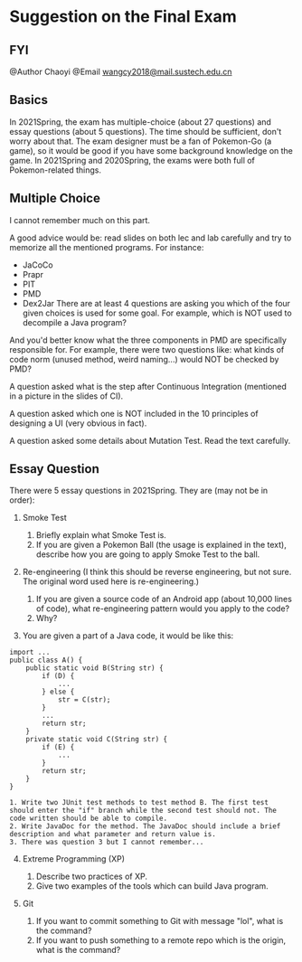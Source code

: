# Suggestion on the Final Exam

## FYI
@Author Chaoyi
@Email wangcy2018@mail.sustech.edu.cn

## Basics
In 2021Spring, the exam has multiple-choice (about 27 questions) and essay questions (about 5 questions).
The time should be sufficient, don't worry about that.
The exam designer must be a fan of Pokemon-Go (a game), so it would be good if you have some background knowledge on the game. In 2021Spring and 2020Spring, the exams were both full of Pokemon-related things.

## Multiple Choice
I cannot remember much on this part. 

A good advice would be: read slides on both lec and lab carefully and try to memorize all the mentioned programs. For instance:
- JaCoCo
- Prapr
- PIT
- PMD
- Dex2Jar
There are at least 4 questions are asking you which of the four given choices is used for some goal. For example, which is NOT used to decompile a Java program?

And you'd better know what the three components in PMD are specifically responsible for. For example, there were two questions like: what kinds of code norm (unused method, weird naming...) would NOT be checked by PMD?

A question asked what is the step after Continuous Integration (mentioned in a picture in the slides of CI).

A question asked which one is NOT included in the 10 principles of designing a UI (very obvious in fact).

A question asked some details about Mutation Test. Read the text carefully.

## Essay Question
There were 5 essay questions in 2021Spring. They are (may not be in order):
1. Smoke Test
    1. Briefly explain what Smoke Test is.
    2. If you are given a Pokemon Ball (the usage is explained in the text), describe how you are going to apply Smoke Test to the ball.

2. Re-engineering (I think this should be reverse engineering, but not sure. The original word used here is re-engineering.)
    1. If you are given a source code of an Android app (about 10,000 lines of code), what re-engineering pattern would you apply to the code?
    2. Why?

3. You are given a part of a Java code, it would be like this:
```
import ...
public class A() {
    public static void B(String str) {
        if (D) {
            ...
        } else {
            str = C(str);
        }
        ...
        return str;
    }
    private static void C(String str) {
        if (E) {
            ...
        }
        return str;
    }
}
```
    1. Write two JUnit test methods to test method B. The first test should enter the "if" branch while the second test should not. The code written should be able to compile.
    2. Write JavaDoc for the method. The JavaDoc should include a brief description and what parameter and return value is.
    3. There was question 3 but I cannot remember...

4. Extreme Programming (XP)
    1. Describe two practices of XP.
    2. Give two examples of the tools which can build Java program.

5. Git
    1. If you want to commit something to Git with message "lol", what is the command?
    2. If you want to push something to a remote repo which is the origin, what is the command?